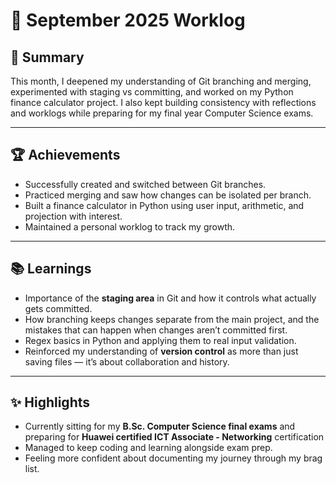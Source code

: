 # 📅 September 2025 Worklog

## 🔹 Summary
This month, I deepened my understanding of Git branching and merging, experimented with staging vs committing, and worked on my Python finance calculator project. I also kept building consistency with reflections and worklogs while preparing for my final year Computer Science exams.

---

## 🏆 Achievements
- Successfully created and switched between Git branches.  
- Practiced merging and saw how changes can be isolated per branch.  
- Built a finance calculator in Python using user input, arithmetic, and projection with interest.  
- Maintained a personal worklog to track my growth.
  

---

## 📚 Learnings
- Importance of the **staging area** in Git and how it controls what actually gets committed.  
- How branching keeps changes separate from the main project, and the mistakes that can happen when changes aren’t committed first.  
- Regex basics in Python and applying them to real input validation.  
- Reinforced my understanding of **version control** as more than just saving files — it’s about collaboration and history.  

---

## ✨ Highlights
- Currently sitting for my **B.Sc. Computer Science final exams** and preparing for **Huawei certified ICT Associate - Networking** certification
- Managed to keep coding and learning alongside exam prep.  
- Feeling more confident about documenting my journey through my brag list.  
